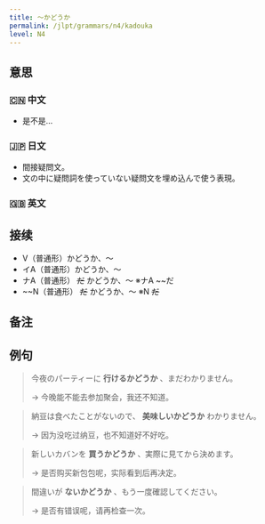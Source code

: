 ```yaml
---
title: 〜かどうか
permalink: /jlpt/grammars/n4/kadouka
level: N4
---
```


## 意思

### 🇨🇳 中文

- 是不是…

### 🇯🇵 日文

- 間接疑問文。
- 文の中に疑問詞を使っていない疑問文を埋め込んで使う表現。

### 🇬🇧 英文


## 接续

- V（普通形）かどうか、〜
- イA（普通形）かどうか、〜
- ナA（普通形） ~~だ~~ かどうか、〜 ※ナA ~~だ
- ~~N（普通形） ~~だ~~ かどうか、〜 ※N ~~だ~~

## 备注


## 例句

> 今夜のパーティーに **行けるかどうか** 、まだわかりません。
>
> → 今晚能不能去参加聚会，我还不知道。

> 納豆は食べたことがないので、 **美味しいかどうか** わかりません。
>
> → 因为没吃过纳豆，也不知道好不好吃。

> 新しいカバンを **買うかどうか** 、実際に見てから決めます。
>
> → 是否购买新包包呢，实际看到后再决定。

> 間違いが **ないかどうか** 、もう一度確認してください。
>
> → 是否有错误呢，请再检查一次。

